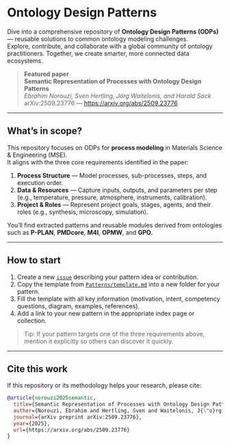 # Ontology Design Patterns

Dive into a comprehensive repository of **Ontology Design Patterns (ODPs)** — reusable solutions to common ontology modeling challenges.  
Explore, contribute, and collaborate with a global community of ontology practitioners. Together, we create smarter, more connected data ecosystems.

> **Featured paper**  
> **Semantic Representation of Processes with Ontology Design Patterns**  
> *Ebrahim Norouzi, Sven Hertling, Jörg Waitelonis, and Harald Sack*  
> arXiv:2509.23776 — <https://arxiv.org/abs/2509.23776>

---

## What’s in scope?

This repository focuses on ODPs for **process modeling** in Materials Science & Engineering (MSE).  
It aligns with the three core requirements identified in the paper:

1. **Process Structure** — Model processes, sub-processes, steps, and execution order.  
2. **Data & Resources** — Capture inputs, outputs, and parameters per step (e.g., temperature, pressure, atmosphere, instruments, calibration).  
3. **Project & Roles** — Represent project goals, stages, agents, and their roles (e.g., synthesis, microscopy, simulation).

You’ll find extracted patterns and reusable modules derived from ontologies such as **P-PLAN**, **PMDcore**, **M4I**, **OPMW**, and **GPO**.

---

## How to start

1. Create a new [`issue`](https://github.com/ISE-FIZKarlsruhe/odps4mse/issues) describing your pattern idea or contribution.  
2. Copy the template from [`Patterns/template.md`](https://github.com/ISE-FIZKarlsruhe/odps4mse/blob/main/Patterns/template.md) into a new folder for your pattern.  
3. Fill the template with all key information (motivation, intent, competency questions, diagram, examples, references).  
4. Add a link to your new pattern in the appropriate index page or collection.

> Tip: If your pattern targets one of the three requirements above, mention it explicitly so others can discover it quickly.

---

## Cite this work

If this repository or its methodology helps your research, please cite:

```bibtex
@article{norouzi2025semantic,
  title={Semantic Representation of Processes with Ontology Design Patterns},
  author={Norouzi, Ebrahim and Hertling, Sven and Waitelonis, J{\"o}rg and Sack, Harald},
  journal={arXiv preprint arXiv:2509.23776},
  year={2025},
  url={https://arxiv.org/abs/2509.23776}
}
